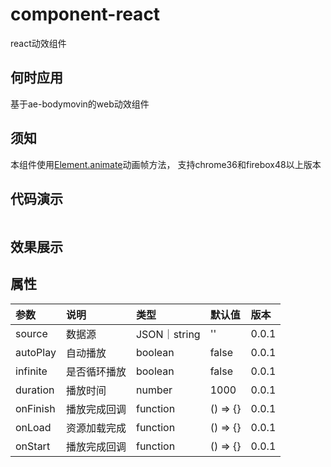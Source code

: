 # component-react
react动效组件

## 何时应用
基于ae-bodymovin的web动效组件

## 须知
本组件使用[Element.animate](https://developer.mozilla.org/en-US/docs/Web/API/Element/animate)动画帧方法，
支持chrome36和firebox48以上版本

## 代码演示
```javascript


```

## 效果展示

## 属性

参数|说明|类型|默认值|版本
:---|:---|:---|:---|:---
source|数据源|JSON｜string|''|0.0.1
autoPlay|自动播放|boolean|false|0.0.1
infinite|是否循环播放|boolean|false|0.0.1
duration|播放时间|number|1000|0.0.1
onFinish|播放完成回调|function|() => {}|0.0.1
onLoad|资源加载完成|function|() => {}|0.0.1
onStart|播放完成回调|function|() => {}|0.0.1